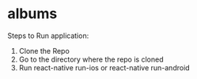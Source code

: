 # albums


Steps to Run application:

1. Clone the Repo 
2. Go to the directory where the repo is cloned
3. Run  react-native run-ios or react-native run-android
